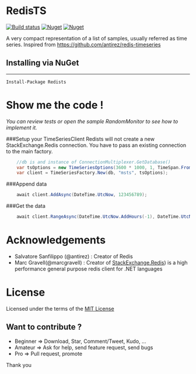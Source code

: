 # RedisTS

[![Build status](https://ci.appveyor.com/api/projects/status/vd1il43mgwx66ti8?svg=true)](https://ci.appveyor.com/project/Cybermaxs/redists)
[![Nuget](https://img.shields.io/nuget/dt/redists.svg)](http://nuget.org/packages/redists)
[![Nuget](https://img.shields.io/nuget/v/redists.svg)](http://nuget.org/packages/redists)

A very compact representation of a list of samples, usually referred as time series. Inspired from https://github.com/antirez/redis-timeseries

## Installing via NuGet
---
```
Install-Package Redists
```
# Show me the code !
_You can review tests or open the sample RandomMonitor to see how to implement it._

###Setup your TimeSeriesClient
Redists will not create a new StackExchange.Redis connection. You have to pass an existing connection to the main factory.
```csharp
	//db is and instance of ConnectionMultiplexer.GetDatabase()
    var tsOptions = new TimeSeriesOptions(3600 * 1000, 1, TimeSpan.FromDays(1));
    var client = TimeSeriesFactory.New(db, "msts", tsOptions);
```

###Append data

```csharp
    await client.AddAsync(DateTime.UtcNow, 123456789);
```

###Get the data

```csharp
    await client.RangeAsync(DateTime.UtcNow.AddHours(-1), DateTime.UtcNow);
```

# Acknowledgements
+ Salvatore Sanfilippo (@antirez) : Creator of Redis
+ Marc Gravell(@marcgravell) : Creator of [StackExchange.Redis](https://github.com/StackExchange)) is a high performance general purpose redis client for .NET languages

# License
Licensed under the terms of the [MIT License](http://opensource.org/licenses/MIT)

Want to contribute ?
------------------
- Beginner => Download, Star, Comment/Tweet, Kudo, ...
- Amateur => Ask for help, send feature request, send bugs
- Pro => Pull request, promote

Thank you

